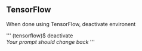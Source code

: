 ## TensorFlow  

When done using TensorFlow, deactivate environent  

'''
(tensorflow)$ deactivate  
*Your prompt should change back*
'''


